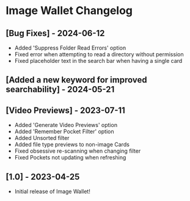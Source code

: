 # Image Wallet Changelog

## [Bug Fixes] - 2024-06-12

- Added 'Suppress Folder Read Errors' option
- Fixed error when attempting to read a directory without permission
- Fixed placeholder text in the search bar when having a single card

## [Added a new keyword for improved searchability] - 2024-05-21

## [Video Previews] - 2023-07-11

- Added 'Generate Video Previews' option
- Added 'Remember Pocket Filter' option
- Added Unsorted filter
- Added file type previews to non-image Cards
- Fixed obsessive re-scanning when changing filter
- Fixed Pockets not updating when refreshing

## [1.0] - 2023-04-25

- Initial release of Image Wallet!
